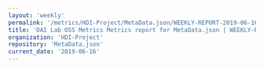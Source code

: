 ```yaml
---
layout: 'weekly'
permalink: '/metrics/HDI-Project/MetaData.json/WEEKLY-REPORT-2019-06-16'
title: 'DAI Lab OSS Metrics Metrics report for MetaData.json | WEEKLY-REPORT-2019-06-16'
organization: 'HDI-Project'
repository: 'MetaData.json'
current_date: '2019-06-16'
---
```

